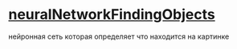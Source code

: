 # <a href="https://nekekys.github.io/-neuralNetworkFindingObjects/">neuralNetworkFindingObjects</a>
нейронная сеть которая определяет что находится на картинке
